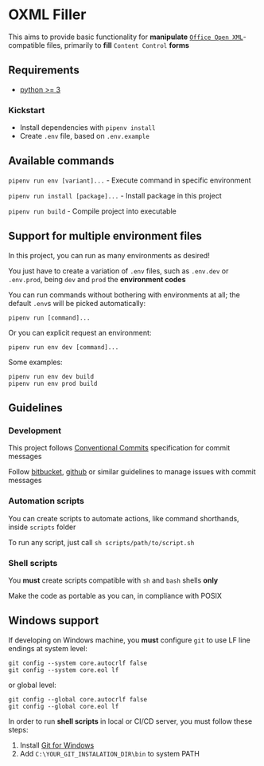 # OXML Filler

This aims to provide basic functionality for **manipulate** [`Office Open XML`](http://officeopenxml.com)-compatible files,
primarily to **fill** `Content Control` **forms**

## Requirements

- [python >= 3](https://www.python.org/)

### Kickstart

- Install dependencies with `pipenv install`
- Create `.env` file, based on `.env.example`

## Available commands

`pipenv run env [variant]...` - Execute command in specific environment

`pipenv run install [package]...` - Install package in this project

`pipenv run build` - Compile project into executable

## Support for multiple environment files

In this project, you can run as many environments as desired!

You just have to create a variation of `.env` files, such as `.env.dev` or `.env.prod`, being `dev` and `prod` the **environment codes**

You can run commands without bothering with environments at all; the default `.env`s will be picked automatically:

```SH
pipenv run [command]...
```

Or you can explicit request an environment:

```SH
pipenv run env dev [command]...
```

Some examples:

```SH
pipenv run env dev build
pipenv run env prod build
```

## Guidelines

### Development

This project follows [Conventional Commits](https://www.conventionalcommits.org/) specification for commit messages

Follow [bitbucket](https://support.atlassian.com/bitbucket-cloud/docs/resolve-issues-automatically-when-users-push-code/), [github](https://docs.github.com/en/issues/tracking-your-work-with-issues/linking-a-pull-request-to-an-issue) or similar guidelines to manage issues with commit messages

### Automation scripts

You can create scripts to automate actions, like command shorthands, inside `scripts` folder

To run any script, just call `sh scripts/path/to/script.sh`

### Shell scripts

You **must** create scripts compatible with `sh` and `bash` shells **only**

Make the code as portable as you can, in compliance with POSIX

## Windows support

If developing on Windows machine, you **must** configure `git` to use LF line endings at system level:

```SH
git config --system core.autocrlf false
git config --system core.eol lf
```

or global level:

```SH
git config --global core.autocrlf false
git config --global core.eol lf
```

In order to run **shell scripts** in local or CI/CD server, you must follow these steps:

1. Install [Git for Windows](https://git-scm.com/download/win)
2. Add `C:\YOUR_GIT_INSTALATION_DIR\bin` to system PATH
